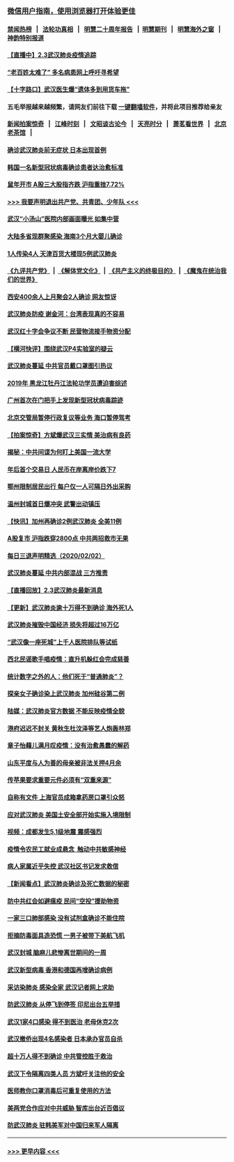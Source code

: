 ### [微信用户指南，使用浏览器打开体验更佳](https://github.com/gfw-breaker/banned-news1/blob/master/indexes/wechat-guide.md?t=0)
#### [禁闻热榜](热点新闻.md?t=0)  &nbsp;&nbsp;|&nbsp;&nbsp; [法轮功真相](https://github.com/gfw-breaker/truth/blob/master/README.md?t=0) &nbsp;&nbsp;|&nbsp;&nbsp; [明慧二十周年报告](https://github.com/gfw-breaker/mh-reports/blob/master/README.md?t=0) &nbsp;&nbsp;|&nbsp;&nbsp;[明慧期刊](https://github.com/gfw-breaker/mh-qikan) &nbsp;&nbsp;|&nbsp;&nbsp; [明慧海外之窗](https://github.com/gfw-breaker/mh-news/blob/master/README.md?t=0) &nbsp;&nbsp;|&nbsp;&nbsp; [神韵特别报道](https://github.com/gfw-breaker/mh-news/blob/master/shenyun.md?t=0)
#### [【直播中】2.3武汉肺炎疫情追踪](../pages/nsc413/n11841577.md?t=02032255) 
#### [“老百姓太难了” 多名病患网上呼吁寻希望](../pages/nsc413/n11841565.md?t=02032255) 
#### [【十字路口】武汉医生爆“遗体多到用货车拖”](../pages/nsc413/n11840013.md?t=02032255) 
#### 五毛举报越来越频繁，请网友们前往下载 [一键翻墙软件](https://github.com/gfw-breaker/ssr-accounts)，并将此项目推荐给亲友
#### [新闻拍案惊奇](https://github.com/gfw-breaker/banned-news1/blob/master/pages/link4.md) &nbsp;&nbsp;|&nbsp;&nbsp; [江峰时刻](https://github.com/gfw-breaker/banned-news1/blob/master/pages/link4.md) &nbsp;&nbsp;|&nbsp;&nbsp; [文昭谈古论今](https://github.com/gfw-breaker/banned-news1/blob/master/pages/link4.md) &nbsp;&nbsp;|&nbsp;&nbsp; [天亮时分](https://github.com/gfw-breaker/banned-news1/blob/master/pages/link4.md) &nbsp;&nbsp;|&nbsp;&nbsp; [萧茗看世界](https://github.com/gfw-breaker/banned-news1/blob/master/pages/link4.md) &nbsp;&nbsp;|&nbsp;&nbsp; [北京老茶馆](https://github.com/gfw-breaker/banned-news1/blob/master/pages/link4.md) &nbsp;&nbsp;|&nbsp;&nbsp; 
#### [确诊武汉肺炎前无症状 日本出现首例](../pages/nsc413/n11841567.md?t=02032255) 
#### [韩国一名新型冠状病毒确诊患者达治愈标准](../pages/nsc413/n11841523.md?t=02032255) 
#### [鼠年开市 A股三大股指齐跌 沪指重挫7.72%](../pages/nsc413/n11840461.md?t=02032255) 
#### [>>> 我要声明退出共产党、共青团、少年队 <<<](https://github.com/begood0513/goodnews/blob/master/quit/letter.md) 
#### [武汉“小汤山”医院内部画面曝光 如集中营](../pages/nsc413/n11841060.md?t=02032255) 
#### [大陆多省现群聚感染 海南3个月大婴儿确诊](../pages/nsc413/n11841274.md?t=02032255) 
#### [1人传染4人 天津百货大楼现5例武汉肺炎](../pages/nsc413/n11840677.md?t=02032255) 
#### [《九评共产党》](https://github.com/begood0513/9ping.md/blob/master/README.md) &nbsp;|&nbsp; [《解体党文化》](../../../../jtdwh.md/blob/master/README.md)  &nbsp;|&nbsp; [《共产主义的终极目的》](../../../../gczydzjmd.md/blob/master/README.md) &nbsp;|&nbsp; [《魔鬼在统治我们的世界》](../../../../mgztzwmdsj.md/blob/master/README.md) 
#### [西安400余人上月聚会2人确诊 网友惊讶](../pages/nsc413/n11841178.md?t=02032255) 
#### [武汉肺炎防疫 谢金河：台湾表现真的不容易](../pages/nsc413/n11841120.md?t=02032255) 
#### [武汉红十字会争议不断 民营物流接手物资分配](../pages/nsc413/n11840733.md?t=02032255) 
#### [【横河快评】围绕武汉P4实验室的疑云](../pages/nsc413/n11840494.md?t=02032255) 
#### [武汉肺炎蔓延 中共官员戴口罩图引热议](../pages/nsc413/n11840917.md?t=02032255) 
#### [2019年 黑龙江牡丹江法轮功学员遭迫害综述](../pages/nsc413/n11839335.md?t=02032255) 
#### [广州首次在门把手上发现新型冠状病毒踪迹](../pages/nsc413/n11840613.md?t=02032255) 
#### [北京交管局暂停行政复议等业务 海口暂停驾考](../pages/nsc413/n11840528.md?t=02032255) 
#### [【拍案惊奇】方斌爆武汉三实情 美治病有良药](../pages/nsc413/n11839984.md?t=02032255) 
#### [揭秘：中共间谍为何盯上美国一流大学](../pages/nsc413/n11840270.md?t=02032255) 
#### [年后首个交易日 人民币在岸离岸价跌下7](../pages/nsc413/n11840366.md?t=02032255) 
#### [鄂州限制居民出行 每户仅一人可隔日外出采购](../pages/nsc413/n11839131.md?t=02032255) 
#### [温州封城首日爆冲突 武警出动镇压](../pages/nsc413/n11839881.md?t=02032255) 
#### [【快讯】加州再确诊2例武汉肺炎 全美11例](../pages/nsc413/n11840339.md?t=02032255) 
#### [A股复市 沪指跌穿2800点 中共两招救市无果](../pages/nsc413/n11839859.md?t=02032255) 
#### [每日三退声明精选（2020/02/02）](../pages/nsc413/n11840257.md?t=02032255) 
#### [武汉肺炎蔓延 中共内部混战 三方推责](../pages/nsc413/n11839612.md?t=02032255) 
#### [【直播回放】2.3武汉肺炎最新消息](../pages/nsc413/n11840124.md?t=02032255) 
#### [【更新】武汉肺炎逾十万得不到确诊 海外死1人](../pages/nsc413/n11801312.md?t=02032255) 
#### [武汉肺炎摧毁中国经济 损失将超过16万亿](../pages/nsc413/n11839723.md?t=02032255) 
#### [“武汉像一座死城”上千人医院排队等试纸](../pages/nsc413/n11839724.md?t=02032255) 
#### [西北民谣歌手唱疫情：直升机躲红会完成慈善](../pages/nsc413/n11839757.md?t=02032255) 
#### [统计数字之外的人：他们死于“普通肺炎”？](../pages/nsc413/n11839788.md?t=02032255) 
#### [探亲女子确诊染上武汉肺炎 加州硅谷第二例](../pages/nsc413/n11839784.md?t=02032255) 
#### [陆媒：武汉肺炎官方数据 不能反映疫情全貌](../pages/nsc413/n11839828.md?t=02032255) 
#### [港府迟迟不封关 黄秋生杜汶泽等艺人炮轰林郑](../pages/nsc413/n11839562.md?t=02032255) 
#### [章子怡藉儿满月叹疫情：没有治愈愚蠢的解药](../pages/nsc413/n11839428.md?t=02032255) 
#### [山东平度与人为善的母亲被非法关押4月余](../pages/nsc413/n11834949.md?t=02032255) 
#### [传苹果要求重要元件必须有“双重来源”](../pages/nsc413/n11839717.md?t=02032255) 
#### [自称有文件 上海官员成箱拿药房口罩引众怒](../pages/nsc413/n11839279.md?t=02032255) 
#### [应对武汉肺炎 美国土安全部开始实施入境限制](../pages/nsc413/n11839729.md?t=02032255) 
#### [视频：成都发生5.1级地震 震感强烈](../pages/nsc413/n11839732.md?t=02032255) 
#### [疫情令农民工就业成悬念  触动中共敏感神经](../pages/nsc413/n11839625.md?t=02032255) 
#### [病人家属近乎失控 武汉社区书记发求救信](../pages/nsc413/n11839621.md?t=02032255) 
#### [【新闻看点】武汉肺炎确诊及死亡数据的秘密](../pages/nsc413/n11839539.md?t=02032255) 
#### [防中共红会如避瘟疫 民间“空投”援助物资](../pages/nsc413/n11839313.md?t=02032255) 
#### [一家三口肺部感染 没有试剂盒确诊不能住院](../pages/nsc413/n11839581.md?t=02032255) 
#### [拒摘防毒面具造恐慌 一男子被带下美航飞机](../pages/nsc413/n11839455.md?t=02032255) 
#### [武汉封城 脑麻儿悲惨离世期间的一周](../pages/nsc413/n11839378.md?t=02032255) 
#### [武汉新型病毒 香港和德国再增确诊病例](../pages/nsc413/n11839381.md?t=02032255) 
#### [采访染肺炎 感染全家 武汉记者网上求助](../pages/nsc413/n11839411.md?t=02032255) 
#### [防武汉肺炎 从停飞到停签 印尼出台五举措](../pages/nsc413/n11839282.md?t=02032255) 
#### [武汉1家4口感染 得不到医治 老母休克2次](../pages/nsc413/n11839277.md?t=02032255) 
#### [武汉撤侨出现4名感染者 日本承办官员自杀](../pages/nsc413/n11839044.md?t=02032255) 
#### [超十万人得不到确诊 中共管控胜于救治](../pages/nsc413/n11838462.md?t=02032255) 
#### [武汉下令隔离四类人员 方斌吁关注他的安全](../pages/nsc413/n11838878.md?t=02032255) 
#### [医师教你口罩消毒后可重复使用的方法](../pages/nsc413/n11839225.md?t=02032255) 
#### [美两党合作应对中共威胁 智库出台近百倡议](../pages/nsc413/n11838437.md?t=02032255) 
#### [防武汉肺炎 驻韩美军对中国归来军人隔离](../pages/nsc413/n11838970.md?t=02032255) 

----
#### [ >>> 更早内容 <<< ](../indexes/nsc413-earlier.md)
